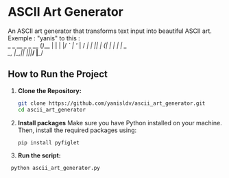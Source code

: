 # ASCII Art Generator

An ASCII art generator that transforms text input into beautiful ASCII art.
Exemple :  "yanis" to this :       
 _   _  __ _ _ __ (_)___
| | | |/ _` | '_ \| / __|
| |_| | (_| | | | | \__ \
 \__, |\__,_|_| |_|_|___/
 |___/

## How to Run the Project

1. **Clone the Repository:**
   ```bash
   git clone https://github.com/yanisldv/ascii_art_generator.git
   cd ascii_art_generator
2. **Install packages**
   Make sure you have Python installed on your machine. Then, install the required packages using:
    ```bash
    pip install pyfiglet
    
4. **Run the script:**
  ```bash
   python ascii_art_generator.py

